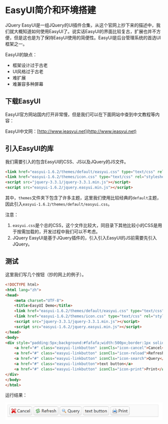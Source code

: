 # EasyUI简介和环境搭建

JQuery EasyUI是一组JQuery的UI插件合集，从这个官网上抄下来的描述中，我们就大概知道如何使用EasyUI了。说实话EasyUI的界面比较复古，扩展也并不方便，但是这也是为了保持EasyUI使用的简便性。EasyUI是后台管理系统的首选UI框架之一。

EasyUI的缺点：

* 框架设计过于古老
* UI风格过于古老
* 难扩展
* 难兼容多种屏幕

## 下载EasyUI

EasyUI官方网站国内打开非常慢，但是我们可以在下面网站中查到中文教程等内容：

EasyUI中文网：[http://www.jeasyui.net](http://www.jeasyui.net)

## 引入EasyUI的库

我们需要引入的包含EasyUI的CSS、JS以及JQuery的JS文件。

```html
<link href="easyui-1.6.2/themes/default/easyui.css" type="text/css" rel="stylesheet" />
<link href="easyui-1.6.2/themes/icon.css" type="text/css" rel="stylesheet" />
<script src="jquery-3.3.1/jquery-3.3.1.min.js"></script>
<script src="easyui-1.6.2/jquery.easyui.min.js"></script>
```

其中，`themes`文件夹下包含了许多主题，这里我们使用比较经典的`default`主题，因此引入`easyui-1.6.2/themes/default/easyui.css`。

注意：

1. `easyui.css`是个总的CSS，这个文件比较大，同目录下其他比较小的CSS是用于按需加载的，开发过程中我们可以不考虑。
2. JQuery EasyUI是基于JQuery插件的，引入引入EasyUI的JS前需要先引入JQuery。

## 测试

这里我们写几个按钮（抄的网上的例子）。

```html
<!DOCTYPE html>
<html lang="zh">
<head>
    <meta charset="UTF-8">
    <title>EasyUI Demo</title>
    <link href="easyui-1.6.2/themes/default/easyui.css" type="text/css" rel="stylesheet"/>
    <link href="easyui-1.6.2/themes/icon.css" type="text/css" rel="stylesheet"/>
    <script src="jquery-3.3.1/jquery-3.3.1.min.js"></script>
    <script src="easyui-1.6.2/jquery.easyui.min.js"></script>
</head>
<body>
<div style="padding:5px;background:#fafafa;width:500px;border:1px solid #ccc">
    <a href="#" class="easyui-linkbutton" iconCls="icon-cancel">Cancel</a>
    <a href="#" class="easyui-linkbutton" iconCls="icon-reload">Refresh</a>
    <a href="#" class="easyui-linkbutton" iconCls="icon-search">Query</a>
    <a href="#" class="easyui-linkbutton">text button</a>
    <a href="#" class="easyui-linkbutton" iconCls="icon-print">Print</a>
</div>
</body>
</html>
```

运行结果：

![](res/1.png)
